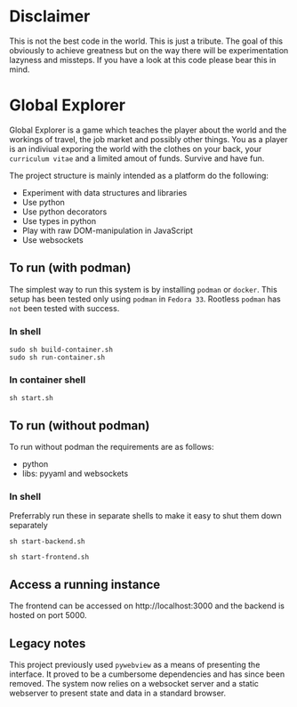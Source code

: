 # Disclaimer
This is not the best code in the world. This is just a tribute. The goal of this obviously to achieve greatness but on the way there will be experimentation lazyness and missteps. If you have a look at this code please bear this in mind.

# Global Explorer
Global Explorer is a game which teaches the player about the world and the workings of travel, the job market and possibly other things. You as a player is an indiviual exporing the world with the clothes on your back, your `curriculum vitae` and a limited amout of funds. Survive and have fun.

The project structure is mainly intended as a platform do the following: 
* Experiment with data structures and libraries
* Use python
* Use python decorators
* Use types in python
* Play with raw DOM-manipulation in JavaScript
* Use websockets

## To run (with podman)
The simplest way to run this system is by installing `podman` or `docker`. This setup has been tested only using `podman` in `Fedora 33`. Rootless `podman` has `not` been tested with success.

### In shell
```
sudo sh build-container.sh
sudo sh run-container.sh
```
### In container shell
```
sh start.sh
```

## To run (without podman)
To run without podman the requirements are as follows:
* python
* libs: pyyaml and websockets

### In shell
Preferrably run these in separate shells to make it easy to shut them down separately
```
sh start-backend.sh
```

```
sh start-frontend.sh
```
## Access a running instance
The frontend can be accessed on http://localhost:3000 and the backend is hosted on port 5000.

## Legacy notes
This project previously used `pywebview` as a means of presenting the interface. It proved to be a cumbersome dependencies and has since been removed. The system now relies on a websocket server and a static webserver to present state and data in a standard browser.